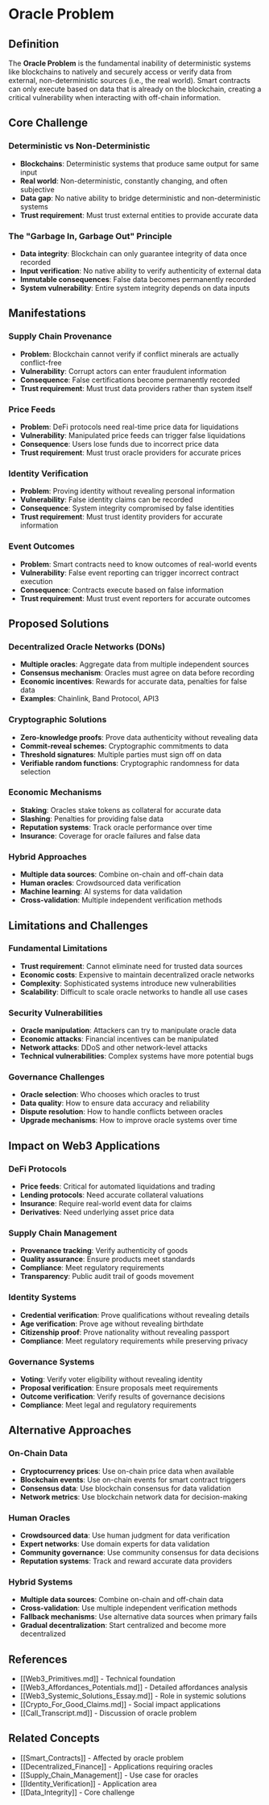 # Oracle Problem

## Definition

The **Oracle Problem** is the fundamental inability of deterministic systems like blockchains to natively and securely access or verify data from external, non-deterministic sources (i.e., the real world). Smart contracts can only execute based on data that is already on the blockchain, creating a critical vulnerability when interacting with off-chain information.

## Core Challenge

### Deterministic vs Non-Deterministic
- **Blockchains**: Deterministic systems that produce same output for same input
- **Real world**: Non-deterministic, constantly changing, and often subjective
- **Data gap**: No native ability to bridge deterministic and non-deterministic systems
- **Trust requirement**: Must trust external entities to provide accurate data

### The "Garbage In, Garbage Out" Principle
- **Data integrity**: Blockchain can only guarantee integrity of data once recorded
- **Input verification**: No native ability to verify authenticity of external data
- **Immutable consequences**: False data becomes permanently recorded
- **System vulnerability**: Entire system integrity depends on data inputs

## Manifestations

### Supply Chain Provenance
- **Problem**: Blockchain cannot verify if conflict minerals are actually conflict-free
- **Vulnerability**: Corrupt actors can enter fraudulent information
- **Consequence**: False certifications become permanently recorded
- **Trust requirement**: Must trust data providers rather than system itself

### Price Feeds
- **Problem**: DeFi protocols need real-time price data for liquidations
- **Vulnerability**: Manipulated price feeds can trigger false liquidations
- **Consequence**: Users lose funds due to incorrect price data
- **Trust requirement**: Must trust oracle providers for accurate prices

### Identity Verification
- **Problem**: Proving identity without revealing personal information
- **Vulnerability**: False identity claims can be recorded
- **Consequence**: System integrity compromised by false identities
- **Trust requirement**: Must trust identity providers for accurate information

### Event Outcomes
- **Problem**: Smart contracts need to know outcomes of real-world events
- **Vulnerability**: False event reporting can trigger incorrect contract execution
- **Consequence**: Contracts execute based on false information
- **Trust requirement**: Must trust event reporters for accurate outcomes

## Proposed Solutions

### Decentralized Oracle Networks (DONs)
- **Multiple oracles**: Aggregate data from multiple independent sources
- **Consensus mechanism**: Oracles must agree on data before recording
- **Economic incentives**: Rewards for accurate data, penalties for false data
- **Examples**: Chainlink, Band Protocol, API3

### Cryptographic Solutions
- **Zero-knowledge proofs**: Prove data authenticity without revealing data
- **Commit-reveal schemes**: Cryptographic commitments to data
- **Threshold signatures**: Multiple parties must sign off on data
- **Verifiable random functions**: Cryptographic randomness for data selection

### Economic Mechanisms
- **Staking**: Oracles stake tokens as collateral for accurate data
- **Slashing**: Penalties for providing false data
- **Reputation systems**: Track oracle performance over time
- **Insurance**: Coverage for oracle failures and false data

### Hybrid Approaches
- **Multiple data sources**: Combine on-chain and off-chain data
- **Human oracles**: Crowdsourced data verification
- **Machine learning**: AI systems for data validation
- **Cross-validation**: Multiple independent verification methods

## Limitations and Challenges

### Fundamental Limitations
- **Trust requirement**: Cannot eliminate need for trusted data sources
- **Economic costs**: Expensive to maintain decentralized oracle networks
- **Complexity**: Sophisticated systems introduce new vulnerabilities
- **Scalability**: Difficult to scale oracle networks to handle all use cases

### Security Vulnerabilities
- **Oracle manipulation**: Attackers can try to manipulate oracle data
- **Economic attacks**: Financial incentives can be manipulated
- **Network attacks**: DDoS and other network-level attacks
- **Technical vulnerabilities**: Complex systems have more potential bugs

### Governance Challenges
- **Oracle selection**: Who chooses which oracles to trust
- **Data quality**: How to ensure data accuracy and reliability
- **Dispute resolution**: How to handle conflicts between oracles
- **Upgrade mechanisms**: How to improve oracle systems over time

## Impact on Web3 Applications

### DeFi Protocols
- **Price feeds**: Critical for automated liquidations and trading
- **Lending protocols**: Need accurate collateral valuations
- **Insurance**: Require real-world event data for claims
- **Derivatives**: Need underlying asset price data

### Supply Chain Management
- **Provenance tracking**: Verify authenticity of goods
- **Quality assurance**: Ensure products meet standards
- **Compliance**: Meet regulatory requirements
- **Transparency**: Public audit trail of goods movement

### Identity Systems
- **Credential verification**: Prove qualifications without revealing details
- **Age verification**: Prove age without revealing birthdate
- **Citizenship proof**: Prove nationality without revealing passport
- **Compliance**: Meet regulatory requirements while preserving privacy

### Governance Systems
- **Voting**: Verify voter eligibility without revealing identity
- **Proposal verification**: Ensure proposals meet requirements
- **Outcome verification**: Verify results of governance decisions
- **Compliance**: Meet legal and regulatory requirements

## Alternative Approaches

### On-Chain Data
- **Cryptocurrency prices**: Use on-chain price data when available
- **Blockchain events**: Use on-chain events for smart contract triggers
- **Consensus data**: Use blockchain consensus for data validation
- **Network metrics**: Use blockchain network data for decision-making

### Human Oracles
- **Crowdsourced data**: Use human judgment for data verification
- **Expert networks**: Use domain experts for data validation
- **Community governance**: Use community consensus for data decisions
- **Reputation systems**: Track and reward accurate data providers

### Hybrid Systems
- **Multiple data sources**: Combine on-chain and off-chain data
- **Cross-validation**: Use multiple independent verification methods
- **Fallback mechanisms**: Use alternative data sources when primary fails
- **Gradual decentralization**: Start centralized and become more decentralized

## References

- [[Web3_Primitives.md]] - Technical foundation
- [[Web3_Affordances_Potentials.md]] - Detailed affordances analysis
- [[Web3_Systemic_Solutions_Essay.md]] - Role in systemic solutions
- [[Crypto_For_Good_Claims.md]] - Social impact applications
- [[Call_Transcript.md]] - Discussion of oracle problem

## Related Concepts

- [[Smart_Contracts]] - Affected by oracle problem
- [[Decentralized_Finance]] - Applications requiring oracles
- [[Supply_Chain_Management]] - Use case for oracles
- [[Identity_Verification]] - Application area
- [[Data_Integrity]] - Core challenge
